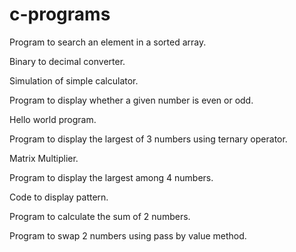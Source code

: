 # c-programs

Program to search an element in a sorted array.

Binary to decimal converter.

Simulation of simple calculator.

Program to display whether a given number is even or odd.

Hello world program.

Program to display the largest of 3 numbers using ternary operator.

Matrix Multiplier.

Program to display the largest among 4 numbers.

Code to display pattern.

Program to calculate the sum of 2 numbers.

Program to swap 2 numbers using pass by value method.
